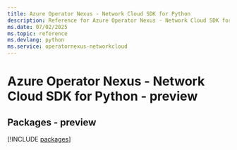 ```yaml
---
title: Azure Operator Nexus - Network Cloud SDK for Python
description: Reference for Azure Operator Nexus - Network Cloud SDK for Python
ms.date: 07/02/2025
ms.topic: reference
ms.devlang: python
ms.service: operatornexus-networkcloud
---
```

# Azure Operator Nexus - Network Cloud SDK for Python - preview
## Packages - preview
[!INCLUDE [packages](operator-nexus---network-cloud-index.md)]
